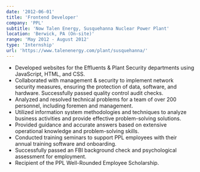 ```yaml
---
date: '2012-06-01'
title: 'Frontend Developer'
company: 'PPL'
subtitle: 'Now Talen Energy, Susquehanna Nuclear Power Plant'
location: 'Berwick, PA (On-site)'
range: 'May 2012 - August 2012'
type: 'Internship'
url: 'https://www.talenenergy.com/plant/susquehanna/'
---
```


- Developed websites for the Effluents & Plant Security departments using JavaScript, HTML, and CSS.
- Collaborated with management & security to implement network security measures, ensuring the protection of data, software, and hardware. Successfully passed quality control audit checks.
- Analyzed and resolved technical problems for a team of over 200 personnel, including foremen and management.
- Utilized information system methodologies and techniques to analyze business activities and provide effective problem-solving solutions.
- Provided guidance and accurate answers based on extensive operational knowledge and problem-solving skills.
- Conducted training seminars to support PPL employees with their annual training software and onboarding.
- Successfully passed an FBI background check and psychological assessment for employment.
- Recipient of the PPL Well-Rounded Employee Scholarship.
